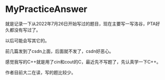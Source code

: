 # MyPracticeAnswer

就是记录一下从2022年7月26日开始写过的题目，现在主要写一写洛谷，PTA好久都没有写过了。

以后可能会写其它的。

前几篇发到了csdn上面，后面就不发了，csdn好恶心。

感觉我写的C++就是用了cin和cout的C，最近先不写题了，先认真学一下C++。

作者目前大二在读，写的题比较少。
